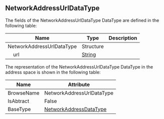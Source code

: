 <!-- datatype -->
## NetworkAddressUrlDataType
<!-- end of description -->
The fields of the NetworkAddressUrlDataType DataType are defined in the following table:  

|Name|Type|Description|
|---|---|---|
|NetworkAddressUrlDataType|Structure||
|&nbsp;&nbsp;&nbsp;&nbsp;url|[String](../../../Part3/DataTypes/String/readme.md)||

The representation of the NetworkAddressUrlDataType DataType in the address space is shown in the following table:  

|Name|Attribute|
|---|---|
|BrowseName|NetworkAddressUrlDataType|
|IsAbtract|False|
|BaseType|[NetworkAddressDataType](../../../Part14/DataTypes/NetworkAddressDataType/readme.md)|

